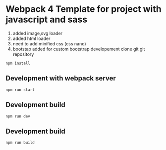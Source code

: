 # Webpack 4  Template  for project with javascript and sass  

1. added image,svg loader
2. added html loader
3. need to add minified css (css nano)
4. bootstap added for custom bootstrap developement
clone git git repository  

`npm install`

## Development  with webpack server  
`npm run start`  

## Development  build
`npm run dev`

## Development build
`npm run build`